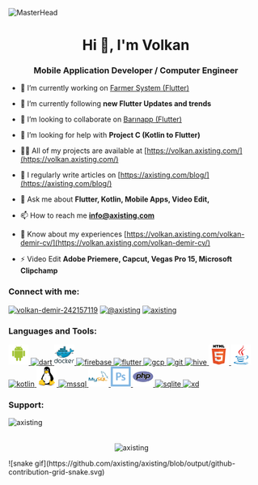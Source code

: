 ![MasterHead](https://cdn.discordapp.com/attachments/828387941327044608/1141471157808287884/flutter_kotlin_multiplatform_axisting.png)

<h1 align="center">Hi 👋, I'm Volkan</h1>
<h3 align="center">Mobile Application Developer / Computer Engineer</h3>

- 🔭 I’m currently working on [Farmer System (Flutter)](https://volkan.axisting.com/farmer-system/)

- 🌱 I’m currently following **new Flutter Updates and trends**

- 👯 I’m looking to collaborate on [Barınapp (Flutter)](https://volkan.axisting.com/my-work/)

- 🤝 I’m looking for help with **Project C (Kotlin to Flutter)**

- 👨‍💻 All of my projects are available at [https://volkan.axisting.com/](https://volkan.axisting.com/)

- 📝 I regularly write articles on [https://axisting.com/blog/](https://axisting.com/blog/)

- 💬 Ask me about **Flutter, Kotlin, Mobile Apps, Video Edit,**

- 📫 How to reach me **info@axisting.com**

- 📄 Know about my experiences [https://volkan.axisting.com/volkan-demir-cv/](https://volkan.axisting.com/volkan-demir-cv/)

- ⚡ Video Edit **Adobe Priemere, Capcut, Vegas Pro 15, Microsoft Clipchamp**

<h3 align="left">Connect with me:</h3>
<p align="left">
<a href="https://linkedin.com/in/volkan-demir-242157119" target="blank"><img align="center" src="https://raw.githubusercontent.com/rahuldkjain/github-profile-readme-generator/master/src/images/icons/Social/linked-in-alt.svg" alt="volkan-demir-242157119" height="30" width="40" /></a>
<a href="https://medium.com/@axisting" target="blank"><img align="center" src="https://raw.githubusercontent.com/rahuldkjain/github-profile-readme-generator/master/src/images/icons/Social/medium.svg" alt="@axisting" height="30" width="40" /></a>
<a href="https://discord.gg/axisting" target="blank"><img align="center" src="https://raw.githubusercontent.com/rahuldkjain/github-profile-readme-generator/master/src/images/icons/Social/discord.svg" alt="axisting" height="30" width="40" /></a>
</p>

<h3 align="left">Languages and Tools:</h3>
<p align="left"> <a href="https://developer.android.com" target="_blank" rel="noreferrer"> <img src="https://raw.githubusercontent.com/devicons/devicon/master/icons/android/android-original-wordmark.svg" alt="android" width="40" height="40"/> </a> <a href="https://dart.dev" target="_blank" rel="noreferrer"> <img src="https://www.vectorlogo.zone/logos/dartlang/dartlang-icon.svg" alt="dart" width="40" height="40"/> </a> <a href="https://www.docker.com/" target="_blank" rel="noreferrer"> <img src="https://raw.githubusercontent.com/devicons/devicon/master/icons/docker/docker-original-wordmark.svg" alt="docker" width="40" height="40"/> </a> <a href="https://firebase.google.com/" target="_blank" rel="noreferrer"> <img src="https://www.vectorlogo.zone/logos/firebase/firebase-icon.svg" alt="firebase" width="40" height="40"/> </a> <a href="https://flutter.dev" target="_blank" rel="noreferrer"> <img src="https://www.vectorlogo.zone/logos/flutterio/flutterio-icon.svg" alt="flutter" width="40" height="40"/> </a> <a href="https://cloud.google.com" target="_blank" rel="noreferrer"> <img src="https://www.vectorlogo.zone/logos/google_cloud/google_cloud-icon.svg" alt="gcp" width="40" height="40"/> </a> <a href="https://git-scm.com/" target="_blank" rel="noreferrer"> <img src="https://www.vectorlogo.zone/logos/git-scm/git-scm-icon.svg" alt="git" width="40" height="40"/> </a> <a href="https://hive.apache.org/" target="_blank" rel="noreferrer"> <img src="https://www.vectorlogo.zone/logos/apache_hive/apache_hive-icon.svg" alt="hive" width="40" height="40"/> </a> <a href="https://www.w3.org/html/" target="_blank" rel="noreferrer"> <img src="https://raw.githubusercontent.com/devicons/devicon/master/icons/html5/html5-original-wordmark.svg" alt="html5" width="40" height="40"/> </a> <a href="https://www.java.com" target="_blank" rel="noreferrer"> <img src="https://raw.githubusercontent.com/devicons/devicon/master/icons/java/java-original.svg" alt="java" width="40" height="40"/> </a> <a href="https://kotlinlang.org" target="_blank" rel="noreferrer"> <img src="https://www.vectorlogo.zone/logos/kotlinlang/kotlinlang-icon.svg" alt="kotlin" width="40" height="40"/> </a> <a href="https://www.linux.org/" target="_blank" rel="noreferrer"> <img src="https://raw.githubusercontent.com/devicons/devicon/master/icons/linux/linux-original.svg" alt="linux" width="40" height="40"/> </a> <a href="https://www.microsoft.com/en-us/sql-server" target="_blank" rel="noreferrer"> <img src="https://www.svgrepo.com/show/303229/microsoft-sql-server-logo.svg" alt="mssql" width="40" height="40"/> </a> <a href="https://www.mysql.com/" target="_blank" rel="noreferrer"> <img src="https://raw.githubusercontent.com/devicons/devicon/master/icons/mysql/mysql-original-wordmark.svg" alt="mysql" width="40" height="40"/> </a> <a href="https://www.photoshop.com/en" target="_blank" rel="noreferrer"> <img src="https://raw.githubusercontent.com/devicons/devicon/master/icons/photoshop/photoshop-line.svg" alt="photoshop" width="40" height="40"/> </a> <a href="https://www.php.net" target="_blank" rel="noreferrer"> <img src="https://raw.githubusercontent.com/devicons/devicon/master/icons/php/php-original.svg" alt="php" width="40" height="40"/> </a> <a href="https://www.sqlite.org/" target="_blank" rel="noreferrer"> <img src="https://www.vectorlogo.zone/logos/sqlite/sqlite-icon.svg" alt="sqlite" width="40" height="40"/> </a> <a href="https://www.adobe.com/products/xd.html" target="_blank" rel="noreferrer"> <img src="https://cdn.worldvectorlogo.com/logos/adobe-xd.svg" alt="xd" width="40" height="40"/> </a> </p>

<h3 align="left">Support:</h3>
<p><a href="https://www.buymeacoffee.com/axisting"> <img align="left" src="https://cdn.buymeacoffee.com/buttons/v2/default-yellow.png" height="50" width="210" alt="axisting" /></a></p><br><br>


<p><img align="center" src="https://github-readme-stats.vercel.app/api/top-langs?username=axisting&show_icons=true&locale=en&layout=compact" alt="axisting" /></p>
![snake gif](https://github.com/axisting/axisting/blob/output/github-contribution-grid-snake.svg)
